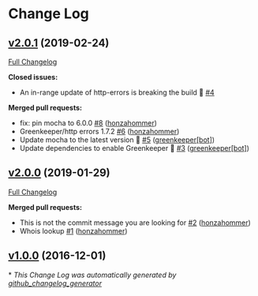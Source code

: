 # Change Log

## [v2.0.1](https://github.com/honzahommer/ipnfo/tree/v2.0.1) (2019-02-24)
[Full Changelog](https://github.com/honzahommer/ipnfo/compare/v2.0.0...v2.0.1)

**Closed issues:**

- An in-range update of http-errors is breaking the build 🚨 [\#4](https://github.com/honzahommer/ipnfo/issues/4)

**Merged pull requests:**

- fix: pin mocha to 6.0.0 [\#8](https://github.com/honzahommer/ipnfo/pull/8) ([honzahommer](https://github.com/honzahommer))
- Greenkeeper/http errors 1.7.2 [\#6](https://github.com/honzahommer/ipnfo/pull/6) ([honzahommer](https://github.com/honzahommer))
- Update mocha to the latest version 🚀 [\#5](https://github.com/honzahommer/ipnfo/pull/5) ([greenkeeper[bot]](https://github.com/apps/greenkeeper))
- Update dependencies to enable Greenkeeper 🌴 [\#3](https://github.com/honzahommer/ipnfo/pull/3) ([greenkeeper[bot]](https://github.com/apps/greenkeeper))

## [v2.0.0](https://github.com/honzahommer/ipnfo/tree/v2.0.0) (2019-01-29)
[Full Changelog](https://github.com/honzahommer/ipnfo/compare/v1.0.0...v2.0.0)

**Merged pull requests:**

- This is not the commit message you are looking for [\#2](https://github.com/honzahommer/ipnfo/pull/2) ([honzahommer](https://github.com/honzahommer))
- Whois lookup [\#1](https://github.com/honzahommer/ipnfo/pull/1) ([honzahommer](https://github.com/honzahommer))

## [v1.0.0](https://github.com/honzahommer/ipnfo/tree/v1.0.0) (2016-12-01)


\* *This Change Log was automatically generated by [github_changelog_generator](https://github.com/skywinder/Github-Changelog-Generator)*